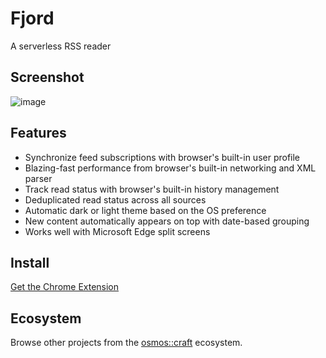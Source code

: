 # Fjord

A serverless RSS reader

## Screenshot
![image](https://github.com/osmoscraft/fjord/assets/1895289/793ff43a-bdc3-465f-b680-0074f9df3826)

## Features

- Synchronize feed subscriptions with browser's built-in user profile
- Blazing-fast performance from browser's built-in networking and XML parser
- Track read status with browser's built-in history management
- Deduplicated read status across all sources
- Automatic dark or light theme based on the OS preference
- New content automatically appears on top with date-based grouping
- Works well with Microsoft Edge split screens

## Install

[Get the Chrome Extension](https://chrome.google.com/webstore/detail/fjord/kmciijooidgakegflnbnjbnjcimdcfko)

## Ecosystem

Browse other projects from the [osmos::craft](https://osmoscraft.org/) ecosystem. 
